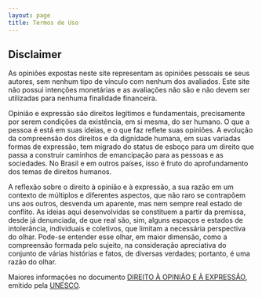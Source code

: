 ```yaml
---
layout: page
title: Termos de Uso
---
```


## Disclaimer

As opiniões expostas neste site representam as opiniões pessoais se seus autores, sem nenhum tipo de vínculo com nenhum dos avaliados. Este site não possui intenções monetárias e as avaliações não são e não devem ser utilizadas para nenhuma finalidade financeira.

Opinião e expressão são direitos legítimos e fundamentais, precisamente por serem condições da existência, em si mesma, do ser humano. O que a pessoa é está em suas ideias, e o que faz reflete suas opiniões. A evolução da compreensão dos direitos e da dignidade humana, em suas variadas formas de expressão, tem migrado do status de esboço para um direito que passa a construir caminhos de emancipação para as pessoas e as sociedades. No Brasil e em outros países, isso é fruto do aprofundamento dos temas de direitos humanos.

A reflexão sobre o direito à opinião e à expressão, a sua razão em um contexto de múltiplos e diferentes aspectos, que não raro se contrapõem uns aos outros, desvenda um aparente, mas nem sempre real estado de conflito. As ideias aqui desenvolvidas se constituem a partir da premissa, desde já denunciada, de que real são, sim, alguns espaços e estados de intolerância, individuais e coletivos, que limitam a necessária perspectiva do olhar. Pode-se entender esse olhar, em maior dimensão, como a compreensão formada pelo sujeito, na consideração apreciativa do conjunto de várias histórias e fatos, de diversas verdades; portanto, é uma razão do olhar.

Maiores informações no documento [DIREITO À OPINIÃO E À EXPRESSÃO], emitido pela [UNESCO].

[DIREITO À OPINIÃO E À EXPRESSÃO]: http://unesdoc.unesco.org/images/0022/002254/225431POR.pdf
[UNESCO]: http://unesco.org